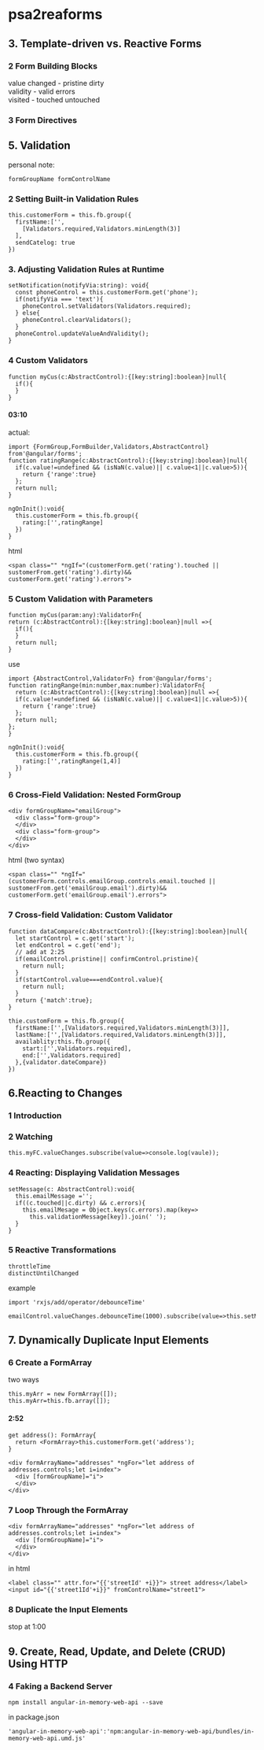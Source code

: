 # psa2reaforms
## 3. Template-driven vs. Reactive Forms
### 2 Form Building Blocks
value changed - pristine dirty  
validity - valid errors  
visited - touched untouched  

### 3 Form Directives


## 5. Validation
personal note:
```
formGroupName formControlName
```
### 2 Setting Built-in Validation Rules
```
this.customerForm = this.fb.group({
  firstName:['',
    [Validators.required,Validators.minLength(3)]
  ],
  sendCatelog: true
})
```
### 3. Adjusting Validation Rules at Runtime
```
setNotification(notifyVia:string): void{
  const phoneControl = this.customerForm.get('phone');
  if(notifyVia === 'text'){
    phoneControl.setValidators(Validators.required);
  } else{
    phoneControl.clearValidators();
  }
  phoneControl.updateValueAndValidity();
}
```

### 4 Custom Validators
```
function myCus(c:AbstractControl):{[key:string]:boolean}|null{
  if(){
  }
}
```

#### 03:10
actual:
```
import {FormGroup,FormBuilder,Validators,AbstractControl} from'@angular/forms';
function ratingRange(c:AbstractControl):{[key:string]:boolean}|null{
  if(c.value!=undefined && (isNaN(c.value)|| c.value<1||c.value>5)){
    return {'range':true}
  };
  return null;
}
```

```
ngOnInit():void{
  this.customerForm = this.fb.group({
    rating:['',ratingRange]
  })
}
```

html
```
<span class="" *ngIf="(customerForm.get('rating').touched || sustomerFrom.get('rating').dirty)&& customerForm.get('rating').errors">
```


### 5 Custom Validation with Parameters
```
function myCus(param:any):ValidatorFn{
return (c:AbstractControl):{[key:string]:boolean}|null =>{
  if(){
  }
  return null;
}
```
use
```
import {AbstractControl,ValidatorFn} from'@angular/forms';
function ratingRange(min:number,max:number):ValidatorFn{
  return (c:AbstractControl):{[key:string]:boolean}|null =>{
  if(c.value!=undefined && (isNaN(c.value)|| c.value<1||c.value>5)){
    return {'range':true}
  };
  return null;
};
}
```



```
ngOnInit():void{
  this.customerForm = this.fb.group({
    rating:['',ratingRange(1,4)]
  })
}
```

### 6 Cross-Field Validation: Nested FormGroup
```
<div formGroupName="emailGroup">
  <div class="form-group">
  </div>
  <div class="form-group">
  </div>
</div>
```
html (two syntax)
```
<span class="" *ngIf="(customerForm.controls.emailGroup.controls.email.touched || sustomerFrom.get('emailGroup.email').dirty)&& customerForm.get('emailGroup.email').errors">
```

### 7  Cross-field Validation: Custom Validator
```
function dataCompare(c:AbstractControl):{[key:string]:boolean}|null{
  let startControl = c.get('start');
  let endControl = c.get('end');
  // add at 2:25
  if(emailControl.pristine|| confirmControl.pristine){
    return null;
  }
  if(startControl.value===endControl.value){
    return null;
  }
  return {'match':true};
}
```
```
thie.customForm = this.fb.group({
  firstName:['',[Validators.required,Validators.minLength(3)]],
  lastName:['',[Validators.required,Validators.minLength(3)]],
  availablity:this.fb.group({
    start:['',Validators.required],
    end:['',Validators.required]
  },{validator.dateCompare})
})
```
## 6.Reacting to Changes 
### 1 Introduction
### 2 Watching
```
this.myFC.valueChanges.subscribe(value=>console.log(vaule));
```

### 4 Reacting: Displaying Validation Messages
```
setMessage(c: AbstractControl):void{
  this.emailMessage ='';
  if((c.touched||c.dirty) && c.errors){
    this.emailMesage = Object.keys(c.errors).map(key=>
      this.validationMessage[key]).join(' ');
  }
}
```

### 5 Reactive Transformations
```
throttleTime
distinctUntilChanged
```
example
```
import 'rxjs/add/operator/debounceTime'
```
```
emailControl.valueChanges.debounceTime(1000).subscribe(value=>this.setMessage(emailControl));
```

## 7. Dynamically Duplicate Input Elements
### 6 Create a FormArray
two ways
```
this.myArr = new FormArray([]);
this.myArr=this.fb.array([]);
```
#### 2:52
```
get address(): FormArray{
  return <FormArray>this.customerForm.get('address');
}
```
```
<div formArrayName="addresses" *ngFor="let address of addresses.controls;let i=index">
  <div [formGroupName]="i">
  </div>
</div>
```

### 7 Loop Through the FormArray
```
<div formArrayName="addresses" *ngFor="let address of addresses.controls;let i=index">
  <div [formGroupName]="i">
  </div>
</div>
```
in html
```
<label class="" attr.for="{{'streetId' +i}}"> street address</label>
<input id="{{'street1Id'+i}}" fromControlName="street1">
```

### 8 Duplicate the Input Elements
stop at 1:00



## 9. Create, Read, Update, and Delete (CRUD) Using HTTP
### 4 Faking a Backend Server
```
npm install angular-in-memory-web-api --save
```
in package.json
```
'angular-in-memory-web-api':'npm:angular-in-memory-web-api/bundles/in-memory-web-api.umd.js'
```
